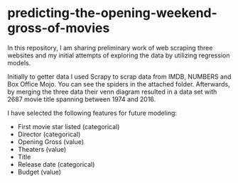 # predicting-the-opening-weekend-gross-of-movies

In this repository, I am sharing preliminary work of web scraping three websites and my initial attempts of exploring the data by utilizing regression models.

Initially to getter data I used Scrapy to scrap data from IMDB, NUMBERS and Box Office Mojo. You can see the spiders in the attached folder. Afterwards, by merging the three data their venn diagram resulted in a data set with 2687 movie title spanning between 1974 and 2016.  

I have selected the following features for future modeling:

- First movie star listed (categorical)
- Director (categorical)
- Opening Gross (value)
- Theaters (value)        
- Title
- Release date (categorical)         
- Budget (value)

